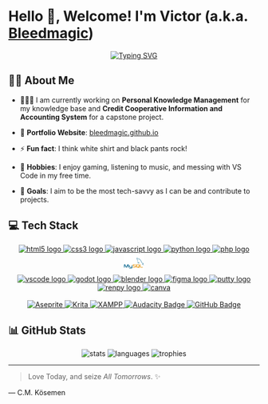 # Hello 👋, Welcome! I'm Victor (a.k.a. [Bleedmagic][steam])

[steam]: https://steamcommunity.com/profiles/76561198444268546

<p align="center">
  <a href="https://git.io/typing-svg"><img src="https://readme-typing-svg.demolab.com?font=Fira+Code&duration=3500&pause=250&color=FF69B4&center=true&vCenter=true&multiline=true&repeat=false&width=500&height=100&lines=I+play+games+and+write+code.;Printing+less+than+threes+since+forever!;%E5%A4%B1%E7%A4%BC%E3%81%97%E3%81%BE%E3%81%99%E3%81%8C%E3%80%81RIP+%E2%99%A1" alt="Typing SVG" /></a>
</p>

<!-- # 👀 Hi, stranger! 👋🏻 -->

## 👨‍💻 About Me

- 👨🏻‍💻 I am currently working on **Personal Knowledge Management** for my knowledge base and **Credit Cooperative Information and Accounting System** for a capstone project.

- 📂 **Portfolio Website**: [bleedmagic.github.io](https://bleedmagic.github.io/)

- ⚡ **Fun fact**: I think white shirt and black pants rock!

- 🎲 **Hobbies**: I enjoy gaming, listening to music, and messing with VS Code in my free time.

- 🎯 **Goals**: I aim to be the most tech-savvy as I can be and contribute to projects.

## 💻 Tech Stack

<div align="center">
    <a href="https://developer.mozilla.org/en-US/docs/Web/HTML">
      <img src="https://cdn.jsdelivr.net/gh/devicons/devicon/icons/html5/html5-original.svg" height="40" alt="html5 logo" />
    </a>
    <a href="https://developer.mozilla.org/en-US/docs/Web/CSS">
      <img src="https://cdn.jsdelivr.net/gh/devicons/devicon/icons/css3/css3-original.svg" height="40" alt="css3 logo" />
    </a>
    <a href="https://developer.mozilla.org/en-US/docs/Web/JavaScript">
      <img src="https://cdn.jsdelivr.net/gh/devicons/devicon/icons/javascript/javascript-original.svg" height="40" alt="javascript logo" />
    </a>
    <a href="https://docs.python.org/3/">
      <img src="https://cdn.jsdelivr.net/gh/devicons/devicon/icons/python/python-original.svg" height="40" alt="python logo" />
    </a>
    <a href="https://www.php.net/docs.php">
      <img src="https://cdn.jsdelivr.net/gh/devicons/devicon/icons/php/php-original.svg" height="40" alt="php logo" />
    </a>
    <a href="https://dev.mysql.com/doc/">
      <img src="https://raw.githubusercontent.com/devicons/devicon/master/icons/mysql/mysql-original-wordmark.svg" height="40" alt="mysql logo" />
    </a>
  </div>

  <div align="center">
    <a href="https://code.visualstudio.com/">
      <img src="https://cdn.jsdelivr.net/gh/devicons/devicon/icons/vscode/vscode-original.svg" height="40" alt="vscode logo" />
    </a>
    <a href="https://godotengine.org/">
      <img src="https://cdn.jsdelivr.net/gh/devicons/devicon/icons/godot/godot-original.svg" height="40" alt="godot logo" />
    </a>
    <a href="https://www.blender.org/">
      <img src="https://cdn.jsdelivr.net/gh/devicons/devicon/icons/blender/blender-original.svg" height="40" alt="blender logo" />
    </a>
    <a href="https://www.figma.com/">
      <img src="https://cdn.jsdelivr.net/gh/devicons/devicon/icons/figma/figma-original.svg" height="40" alt="figma logo" />
    </a>
    <a href="https://www.chiark.greenend.org.uk/~sgtatham/putty/latest.html">
      <img src="https://cdn.jsdelivr.net/gh/devicons/devicon/icons/putty/putty-original.svg" height="40" alt="putty logo" />
    </a>
    <a href="https://www.renpy.org/">
      <img src="https://cdn.jsdelivr.net/gh/devicons/devicon/icons/renpy/renpy-original.svg" height="40" alt="renpy logo" />
    </a>
    <a href="https://www.canva.com/">
      <img src="https://cdn.jsdelivr.net/gh/devicons/devicon@latest/icons/canva/canva-original.svg" height="40" alt="canva"/>
    </a>
  </div>
</div>

<br>

<!--
This is a funny easter egg. LAUGH!
-->

<div align="center">
<a href="https://www.aseprite.org/">
  <img src="https://img.shields.io/badge/Aseprite-FFFFFF?style=for-the-badge&logo=Aseprite&logoColor=" alt="Aseprite" />
</a>
<a href="https://krita.org/en/">
  <img src="https://img.shields.io/badge/Krita-203759?style=for-the-badge&logo=krita&logoColor=EEF37B" alt="Krita" />
</a>
<a href="https://www.apachefriends.org/index.html">
  <img src="https://img.shields.io/static/v1?style=for-the-badge&message=XAMPP&color=FB7A24&logo=XAMPP&logoColor=FFFFFF&label=" alt="XAMPP" />
</a>
<a href="https://www.audacityteam.org/">
  <img src="https://img.shields.io/badge/Audacity-0024da?style=for-the-badge&logo=Audacity" alt="Audacity Badge">
</a>
<a href="https://github.com/">
  <img src="https://img.shields.io/badge/GitHub-181717?style=for-the-badge&logo=GitHub" alt="GitHub Badge">
</a>
</div>

## 📊 GitHub Stats

<div align="center">
  <img src="https://github-readme-stats.vercel.app/api?username=bleedmagic&hide_title=false&hide_rank=false&show_icons=true&include_all_commits=true&count_private=true&disable_animations=false&theme=dracula&locale=en&hide_border=false" height="150" alt="stats"  />
  <img src="https://github-readme-stats.vercel.app/api/top-langs?username=bleedmagic&locale=en&hide_title=false&layout=compact&card_width=320&langs_count=5&theme=dracula&hide_border=false" height="150" alt="languages"  />
  <img src="https://github-profile-trophy.vercel.app/?username=Bleedmagic&theme=dracula&no-frame=false&no-bg=true&margin-w=5&margin-h=5&row=2&column=4" alt="trophies"></img>
</div>

---

> Love Today, and seize _All Tomorrows_. ✨

— C.M. Kösemen

<!--
The me writing this wants to make a blog, so get to it, future me!
-->

<!--
<div align="center">
👇🏻 Here is a list of the Open Source projects I work on: 👇🏻
</div>
-->
